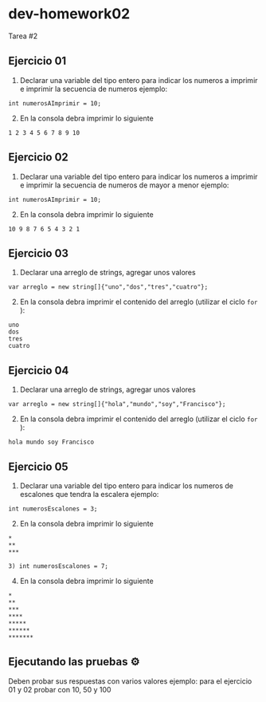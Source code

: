 # dev-homework02
Tarea #2 

## Ejercicio 01

1) Declarar una variable del tipo entero para indicar los numeros a imprimir e imprimir la secuencia de numeros ejemplo:
```
int numerosAImprimir = 10;
```
2) En la consola debra imprimir lo siguiente
```
1 2 3 4 5 6 7 8 9 10
```

## Ejercicio 02

1) Declarar una variable del tipo entero para indicar los numeros a imprimir e imprimir la secuencia de numeros de mayor a menor ejemplo:
```
int numerosAImprimir = 10;
```
2) En la consola debra imprimir lo siguiente
```
10 9 8 7 6 5 4 3 2 1
```

## Ejercicio 03

1) Declarar una arreglo de strings, agregar unos valores
```
var arreglo = new string[]{"uno","dos","tres","cuatro"};
```
2) En la consola debra imprimir el contenido del arreglo (utilizar el ciclo `for` ):
```
uno
dos
tres
cuatro
```

## Ejercicio 04

1) Declarar una arreglo de strings, agregar unos valores
```
var arreglo = new string[]{"hola","mundo","soy","Francisco"};
```
2) En la consola debra imprimir el contenido del arreglo (utilizar el ciclo `for` ):
```
hola mundo soy Francisco
```

## Ejercicio 05

1) Declarar una variable del tipo entero para indicar los numeros de escalones que tendra la escalera ejemplo:
```
int numerosEscalones = 3;
```
2) En la consola debra imprimir lo siguiente
```
*
**
***
```
```
3) int numerosEscalones = 7;
```
4) En la consola debra imprimir lo siguiente
```
*
**
***
****
*****
******
*******
```





## Ejecutando las pruebas ⚙️

Deben probar sus respuestas con varios valores ejemplo: para el ejercicio 01 y 02 probar con 10, 50 y 100 